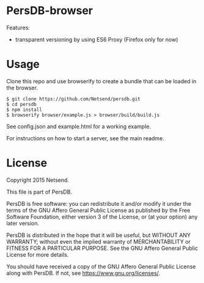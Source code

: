 # PersDB-browser

Features:
* transparent versioning by using ES6 Proxy (Firefox only for now)

# Usage

Clone this repo and use browserify to create a bundle that can be loaded in the
browser.

```
$ git clone https://github.com/Netsend/persdb.git
$ cd persdb
$ npm install
$ browserify browser/example.js > browser/build/build.js
```

See config.json and example.html for a working example.

For instructions on how to start a server, see the main readme.

# License

Copyright 2015 Netsend.

This file is part of PersDB.

PersDB is free software: you can redistribute it and/or modify it under the
terms of the GNU Affero General Public License as published by the Free Software
Foundation, either version 3 of the License, or (at your option) any later
version.

PersDB is distributed in the hope that it will be useful, but WITHOUT ANY
WARRANTY; without even the implied warranty of MERCHANTABILITY or FITNESS FOR A
PARTICULAR PURPOSE. See the GNU Affero General Public License for more details.

You should have received a copy of the GNU Affero General Public License along
with PersDB. If not, see <https://www.gnu.org/licenses/>.
